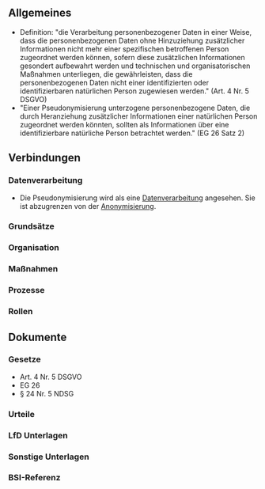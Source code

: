 ## Allgemeines
- Definition: "die Verarbeitung personenbezogener Daten in einer Weise, dass die personenbezogenen Daten ohne Hinzuziehung zusätzlicher Informationen nicht mehr einer spezifischen betroffenen Person zugeordnet werden können, sofern diese zusätzlichen Informationen gesondert aufbewahrt werden und technischen und organisatorischen Maßnahmen unterliegen, die gewährleisten, dass die personenbezogenen Daten nicht einer identifizierten oder identifizierbaren natürlichen Person zugewiesen werden." (Art. 4 Nr. 5 DSGVO)
- "Einer Pseudonymisierung unterzogene personenbezogene Daten, die durch Heranziehung zusätzlicher Informationen einer natürlichen Person zugeordnet werden könnten, sollten als Informationen über eine identifizierbare natürliche Person betrachtet werden." (EG 26 Satz 2) 
## Verbindungen
### Datenverarbeitung
- Die Pseudonymisierung wird als eine [Datenverarbeitung](../Datenverarbeitung/Verarbeitung.md) angesehen. Sie ist abzugrenzen von der [Anonymisierung](../Organisation/Anonymisierung.md).
### Grundsätze
### Organisation
### Maßnahmen
### Prozesse
### Rollen

## Dokumente
### Gesetze
- Art. 4 Nr. 5 DSGVO
- EG 26
- § 24 Nr. 5 NDSG
### Urteile
### LfD Unterlagen
### Sonstige Unterlagen
### BSI-Referenz